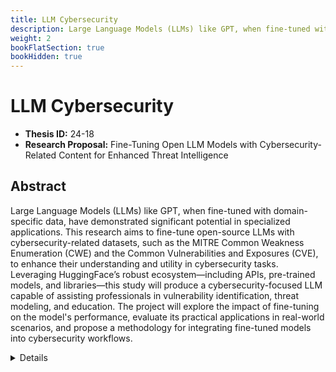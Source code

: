 ```yaml
---
title: LLM Cybersecurity
description: Large Language Models (LLMs) like GPT, when fine-tuned with domain-specific data, have demonstrated significant potential in specialized applications. This research aims to fine-tune open-source LLMs with cybersecurity-related datasets, such as the MITRE Common Weakness Enumeration (CWE) and the Common Vulnerabilities and Exposures (CVE), to enhance their understanding and utility in cybersecurity tasks. Leveraging HuggingFace’s robust ecosystem—including APIs, pre-trained models, and libraries—this study will produce a cybersecurity-focused LLM capable of assisting professionals in vulnerability identification, threat modeling, and education. The project will explore the impact of fine-tuning on the model's performance, evaluate its practical applications in real-world scenarios, and propose a methodology for integrating fine-tuned models into cybersecurity workflows.
weight: 2
bookFlatSection: true
bookHidden: true
---
```


# LLM Cybersecurity

- **Thesis ID:** 24-18
- **Research Proposal:** Fine-Tuning Open LLM Models with Cybersecurity-Related Content for Enhanced Threat Intelligence

## Abstract

Large Language Models (LLMs) like GPT, when fine-tuned with domain-specific data, have demonstrated significant potential in specialized applications. This research aims to fine-tune open-source LLMs with cybersecurity-related datasets, such as the MITRE Common Weakness Enumeration (CWE) and the Common Vulnerabilities and Exposures (CVE), to enhance their understanding and utility in cybersecurity tasks. Leveraging HuggingFace’s robust ecosystem—including APIs, pre-trained models, and libraries—this study will produce a cybersecurity-focused LLM capable of assisting professionals in vulnerability identification, threat modeling, and education. The project will explore the impact of fine-tuning on the model's performance, evaluate its practical applications in real-world scenarios, and propose a methodology for integrating fine-tuned models into cybersecurity workflows.

<details>
<summary>Details</summary>

## 1. Introduction

### 1.1 Background

With the increasing sophistication of cyber threats, organizations are adopting advanced tools to detect, analyze, and mitigate vulnerabilities. Large Language Models (LLMs) have emerged as powerful tools for natural language processing and problem-solving. However, their general-purpose nature limits their application in niche areas like cybersecurity, which demand a deep understanding of specialized data. By fine-tuning open-source LLMs with structured cybersecurity content, we can unlock their potential to assist cybersecurity professionals and researchers in handling complex tasks, such as analyzing vulnerabilities, generating mitigation strategies, and automating repetitive processes.

### 1.2 Problem Statement

While LLMs excel in processing general-purpose text, their effectiveness in specialized domains like cybersecurity remains limited without fine-tuning. Existing models often fail to understand technical terminologies, structured cybersecurity data (e.g., CWE and CVE), or the nuances of vulnerability assessments. Furthermore, there is little focus on how open-source platforms like HuggingFace can be leveraged to build domain-specific LLMs for cybersecurity applications.

### 1.3 Objectives

1. To fine-tune open-source LLMs using cybersecurity datasets, such as MITRE CWE and CVE, to enhance their domain expertise.
2. To leverage HuggingFace’s APIs, models, and libraries for efficient implementation and deployment.
3. To evaluate the fine-tuned model’s performance in tasks like vulnerability classification, threat identification, and mitigation suggestions.
4. To explore practical use cases, including educational tools, automated threat intelligence, and vulnerability triage.
5. To create a replicable pipeline for cybersecurity-specific model fine-tuning and deployment on platforms like HuggingFace.

## 2. Literature Review

### 2.1 Large Language Models in Domain-Specific Applications

A review of recent advancements in fine-tuning LLMs for domain-specific applications, including healthcare, legal, and financial sectors. This section will discuss the importance of training models with structured and unstructured domain data to improve accuracy and relevance.

### 2.2 Cybersecurity Datasets and Their Applications

An exploration of popular cybersecurity datasets like MITRE CWE (weaknesses taxonomy), CVE (vulnerabilities database), NVD (National Vulnerability Database), and CAPEC (Common Attack Pattern Enumeration and Classification). This section will highlight the significance of these datasets in cybersecurity research and their potential for fine-tuning LLMs.

### 2.3 Leveraging HuggingFace for NLP Tasks

An analysis of HuggingFace's contributions to the NLP community, focusing on its open-source models (e.g., GPT-Neo, BLOOM), training libraries (Transformers and Datasets), and deployment tools. Case studies on fine-tuning domain-specific models using HuggingFace will provide a foundation for this research.

### 2.4 Challenges in Fine-Tuning LLMs

A discussion on the technical and ethical challenges of fine-tuning LLMs, such as managing data quality, avoiding bias, mitigating hallucination issues, and ensuring efficient computational resource utilization.

## 3. Research Methodology

### 3.1 Dataset Preparation

1. **Data Collection**: 
   - Collect cybersecurity datasets from sources like MITRE CWE, CVE, and NVD.
   - Supplement with unstructured data, such as security reports, whitepapers, and threat analysis articles.

2. **Data Preprocessing**:
   - Tokenize and clean the data for compatibility with HuggingFace's libraries.
   - Structure the data into meaningful tasks, such as vulnerability classification, Q&A, and mitigation suggestion generation.

3. **Data Labeling**:
   - Categorize the data into weaknesses (e.g., CWE classifications), vulnerabilities (e.g., CVEs), and threat patterns (e.g., CAPEC).

### 3.2 Model Fine-Tuning

1. **Model Selection**:
   - Choose a pre-trained open-source LLM from HuggingFace’s model repository, such as GPT-Neo or BLOOM, as the base model.

2. **Fine-Tuning Process**:
   - Use HuggingFace’s `Transformers` and `Datasets` libraries to fine-tune the model with the prepared cybersecurity datasets.
   - Optimize hyperparameters (e.g., learning rate, batch size) to ensure efficient and accurate training.

3. **Task-Specific Tuning**:
   - Fine-tune the model separately for specific tasks, such as vulnerability detection, weakness classification, and threat mitigation recommendations.

### 3.3 Model Evaluation

1. **Evaluation Metrics**:
   - Use metrics like accuracy, F1-score, BLEU, and perplexity to evaluate the model’s performance.
   - Compare the fine-tuned model’s performance with the base model on cybersecurity-specific tasks.

2. **Benchmarking**:
   - Test the fine-tuned model against existing tools and systems for vulnerability analysis (e.g., static analysis tools).

3. **Practical Scenarios**:
   - Test the model in real-world scenarios, such as automated CVE triage or generating mitigation strategies for detected weaknesses.

### 3.4 Deployment and Integration

1. **API Development**:
   - Deploy the fine-tuned model on HuggingFace’s Inference API for easy accessibility and integration into existing workflows.

2. **Interactive Applications**:
   - Develop a user-friendly interface to allow cybersecurity professionals to interact with the model for tasks like vulnerability classification or threat analysis.

3. **Integration with Existing Tools**:
   - Explore how the fine-tuned model can be integrated with SIEM (Security Information and Event Management) tools and vulnerability management platforms.

### 3.5 Ethical and Security Considerations

1. **Bias Mitigation**:
   - Evaluate and mitigate biases in the dataset that may affect the model’s predictions or recommendations.
2. **Data Security**:
   - Ensure secure handling and processing of sensitive cybersecurity data during training.
3. **Dual-Use Concerns**:
   - Address ethical concerns about the potential misuse of the fine-tuned model for malicious purposes.

## 4. Expected Outcomes

1. **Cybersecurity-Focused LLM**: A fine-tuned LLM capable of understanding and processing cybersecurity-specific data to assist in vulnerability identification, threat analysis, and education.
2. **Evaluation Results**: Comprehensive evaluation of the fine-tuned model’s performance on cybersecurity-specific tasks.
3. **API Integration**: Deployment of the model on HuggingFace’s platform for use by cybersecurity professionals and researchers.
4. **Methodology and Framework**: A replicable framework for fine-tuning LLMs with cybersecurity-related content, providing a foundation for future research.

## 5. Timeline

| Phase                                | Duration  |
|--------------------------------------|-----------|
| Data Collection and Preparation      | 2 weeks   |
| Model Fine-Tuning                    | 1 month   |
| Evaluation and Testing               | 2 months  |
| Deployment and API Integration       | 2 months  |
| Documentation and Thesis Writing     | 2 weeks   |

## 6. Conclusion

This research aims to harness the power of Large Language Models (LLMs) to advance cybersecurity practices. By fine-tuning open-source models with structured cybersecurity datasets, we can enhance their capability to process technical data and provide actionable insights. Leveraging HuggingFace’s platform ensures that the resulting model is accessible, efficient, and deployable in real-world scenarios. The study not only contributes to the growing intersection of AI and cybersecurity but also provides a practical tool for professionals to address the ever-evolving challenges in this domain.

## 7. References

1. MITRE CWE: [https://cwe.mitre.org/](https://cwe.mitre.org/)
2. CVE Details: [https://www.cvedetails.com/](https://www.cvedetails.com/)
3. HuggingFace Transformers: [https://huggingface.co/transformers/](https://huggingface.co/transformers/)
4. Research papers on fine-tuning LLMs for domain-specific applications.
5. Ethical guidelines for AI applications in sensitive domains like cybersecurity.
6. https://huggingface.co/datasets/tumeteor/Security-TTP-Mapping?row=6


</details>
